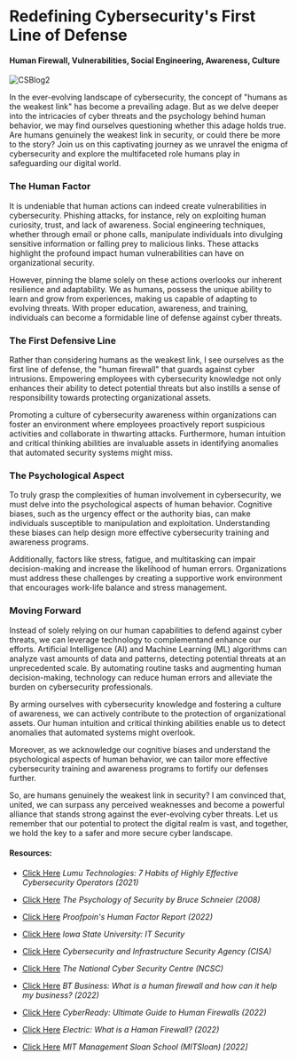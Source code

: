 # Redefining Cybersecurity's First Line of Defense
#### Human Firewall, Vulnerabilities, Social Engineering, Awareness, Culture

![CSBlog2](https://github.com/CJanecka/My-Blog/assets/131223318/aac87ad7-e7c0-41e2-b3ae-9a2fa5ff5a17)

In the ever-evolving landscape of cybersecurity, the concept of "humans as the weakest link" has become a prevailing adage. But as we delve deeper into the intricacies of cyber threats and the psychology 
behind human behavior, we may find ourselves questioning whether this adage holds true. Are humans genuinely the weakest link in security, or could there be more to the story? Join us on this captivating 
journey as we unravel the enigma of cybersecurity and explore the multifaceted role humans play in safeguarding our digital world.

### The Human Factor

It is undeniable that human actions can indeed create vulnerabilities in cybersecurity. Phishing attacks, for instance, rely on exploiting human curiosity, trust, and lack of awareness. Social engineering techniques, whether 
through email or phone calls, manipulate individuals into divulging sensitive information or falling prey to malicious links. These attacks highlight the profound impact human vulnerabilities can have on organizational security.

However, pinning the blame solely on these actions overlooks our inherent resilience and adaptability. We as humans, possess the unique ability to learn and grow from experiences, making us capable of adapting to evolving 
threats. With proper education, awareness, and training, individuals can become a formidable line of defense against cyber threats.

### The First Defensive Line

Rather than considering humans as the weakest link, I see ourselves as the first line of defense, the "human firewall" that guards against cyber intrusions. Empowering employees with cybersecurity knowledge not only enhances 
their ability to detect potential threats but also instills a sense of responsibility towards protecting organizational assets.

Promoting a culture of cybersecurity awareness within organizations can foster an environment where employees proactively report suspicious activities and collaborate in thwarting attacks. Furthermore, human intuition and 
critical thinking abilities are invaluable assets in identifying anomalies that automated security systems might miss.

### The Psychological Aspect

To truly grasp the complexities of human involvement in cybersecurity, we must delve into the psychological aspects of human behavior. Cognitive biases, such as the urgency effect or the authority bias, can make individuals 
susceptible to manipulation and exploitation. Understanding these biases can help design more effective cybersecurity training and awareness programs.

Additionally, factors like stress, fatigue, and multitasking can impair decision-making and increase the likelihood of human errors. Organizations must address these challenges by creating a supportive work environment that 
encourages work-life balance and stress management.

### Moving Forward

Instead of solely relying on our human capabilities to defend against cyber threats, we can leverage technology to complementand enhance our efforts. Artificial Intelligence (AI) and Machine Learning (ML) algorithms can 
analyze vast amounts of data and patterns, detecting potential threats at an unprecedented scale. By automating routine tasks and augmenting human decision-making, technology can reduce human errors and alleviate the 
burden on cybersecurity professionals.

By arming ourselves with cybersecurity knowledge and fostering a culture of awareness, we can actively contribute to the protection of organizational assets. Our human intuition and critical thinking abilities enable us to 
detect anomalies that automated systems might overlook.

Moreover, as we acknowledge our cognitive biases and understand the psychological aspects of human behavior, we can tailor more effective cybersecurity training and awareness programs to fortify our defenses further.

So, are humans genuinely the weakest link in security? I am convinced that, united, we can surpass any perceived weaknesses and become a powerful alliance that stands strong against the ever-evolving cyber threats. Let us 
remember that our potential to protect the digital realm is vast, and together, we hold the key to a safer and more secure cyber landscape.

#### Resources:

- [Click Here](https://lumu.io/blog/7-habits-effective-cybersecurity-operators/) *Lumu Technologies: 7 Habits of Highly Effective Cybersecurity Operators (2021)*

- [Click Here](https://www.schneier.com/wp-content/uploads/2015/08/paper-psychology-of-security.pdf) *The Psychology of Security by Bruce Schneier (2008)*

- [Click Here](https://www.proofpoint.com/us/blog/email-and-cloud-threats/2022-human-factor-report-explores-year-headline-making-attacks) *Proofpoin's Human Factor Report (2022)*

- [Click Here](https://security.it.iastate.edu/threats/awareness/sites) *Iowa State University: IT Security*

- [Click Here](https://www.cisa.gov/) *Cybersecurity and Infrastructure Security Agency (CISA)*

- [Click Here](https://www.ncsc.gov.uk/collection/board-toolkit/developing-a-positive-cyber-security-culture#:~:text=Security%20culture%20refers%20to%20the,and%20leadership%20of%20your%20organisation.) *The National Cyber Security Centre (NCSC)*

- [Click Here](https://business.bt.com/why-choose-bt/insights/cyber-security/human-firewall-against-cyberattacks/) *BT Business: What is a human firewall and how can it help my business? (2022)*

- [Click Here](https://cybeready.com/ultimate-guide-to-human-firewalls) *CyberReady: Ultimate Guide to Human Firewalls (2022)*

- [Click Here](https://www.electric.ai/blog/human-firewall) *Electric: What is a Haman Firewall? (2022)*

- [Click Here](https://mitsloan.mit.edu/ideas-made-to-matter/how-to-build-a-culture-cybersecurity) *MIT Management Sloan School (MITSloan) [2022]*
